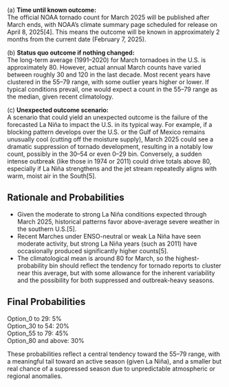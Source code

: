 (a) **Time until known outcome:**  
The official NOAA tornado count for March 2025 will be published after March ends, with NOAA’s climate summary page scheduled for release on April 8, 2025[4]. This means the outcome will be known in approximately 2 months from the current date (February 7, 2025).

(b) **Status quo outcome if nothing changed:**  
The long-term average (1991–2020) for March tornadoes in the U.S. is approximately 80. However, actual annual March counts have varied between roughly 30 and 120 in the last decade. Most recent years have clustered in the 55–79 range, with some outlier years higher or lower. If typical conditions prevail, one would expect a count in the 55–79 range as the median, given recent climatology.

(c) **Unexpected outcome scenario:**  
A scenario that could yield an unexpected outcome is the failure of the forecasted La Niña to impact the U.S. in its typical way. For example, if a blocking pattern develops over the U.S. or the Gulf of Mexico remains unusually cool (cutting off the moisture supply), March 2025 could see a dramatic suppression of tornado development, resulting in a notably low count, possibly in the 30–54 or even 0–29 bin. Conversely, a sudden intense outbreak (like those in 1974 or 2011) could drive totals above 80, especially if La Niña strengthens and the jet stream repeatedly aligns with warm, moist air in the South[5].

## Rationale and Probabilities

- Given the moderate to strong La Niña conditions expected through March 2025, historical patterns favor above-average severe weather in the southern U.S.[5].
- Recent Marches under ENSO-neutral or weak La Niña have seen moderate activity, but strong La Niña years (such as 2011) have occasionally produced significantly higher counts[5].
- The climatological mean is around 80 for March, so the highest-probability bin should reflect the tendency for tornado reports to cluster near this average, but with some allowance for the inherent variability and the possibility for both suppressed and outbreak-heavy seasons.

## Final Probabilities

Option_0 to 29: 5%  
Option_30 to 54: 20%  
Option_55 to 79: 45%  
Option_80 and above: 30%  

These probabilities reflect a central tendency toward the 55–79 range, with a meaningful tail toward an active season (given La Niña), and a smaller but real chance of a suppressed season due to unpredictable atmospheric or regional anomalies.